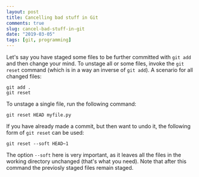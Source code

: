 ```yaml
---
layout: post
title: Cancelling bad stuff in Git
comments: true
slug: cancel-bad-stuff-in-git
date: "2019-03-05"
tags: [git, programming]
---
```


Let's say you have staged some files to be further committed with `git add` and then change your mind. To unstage all or some files, invoke the `git reset` command (which is in a way an inverse of `git add`). A scenario for all changed files:

```
git add .
git reset
```

To unstage a single file, run the following command:

```
git reset HEAD myfile.py
```

If you have already made a commit, but then want to undo it, the following form of `git reset` can be used:

```
git reset --soft HEAD~1
```

The option `--soft` here is very important, as it leaves all the files in the working directory unchanged (that's what you need). Note that after this command the previosly staged files remain staged. 

